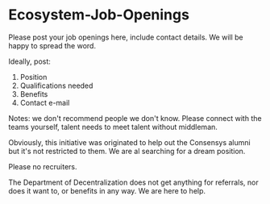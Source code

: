 # Ecosystem-Job-Openings
Please post your job openings here, include contact details. We will be happy to spread the word.

Ideally, post:
1. Position
2. Qualifications needed
3. Benefits
4. Contact e-mail 

Notes: we don't recommend people we don't know. Please connect with the teams yourself, talent needs to meet talent without middleman.  

Obviously, this initiative was originated to help out the Consensys alumni but it's not restricted to them. We are al searching for a dream position.   

Please no recruiters.   

The Department of Decentralization does not get anything for referrals, nor does it want to, or benefits in any way. We are here to help. 
